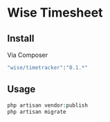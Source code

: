 # Wise Timesheet




## Install

Via Composer

``` bash
"wise/timetracker":"0.1.*"
```

## Usage

``` php
php artisan vendor:publish
php artisan migrate
```
